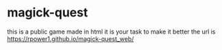 # magick-quest
this is a public game made in html it is your task to make it better
the url is https://rpower1.github.io/magick-quest_web/
